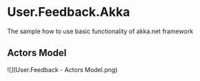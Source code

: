 # User.Feedback.Akka
The sample how to use basic functionality of akka.net framework
## Actors Model
![](User.Feedback - Actors Model.png)
